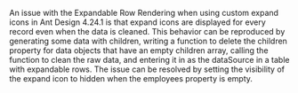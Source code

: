 An issue with the Expandable Row Rendering when using custom expand icons in Ant Design 4.24.1 is that expand icons are displayed for every record even when the data is cleaned. This behavior can be reproduced by generating some data with children, writing a function to delete the children property for data objects that have an empty children array, calling the function to clean the raw data, and entering it in as the dataSource in a table with expandable rows. The issue can be resolved by setting the visibility of the expand icon to hidden when the employees property is empty.
